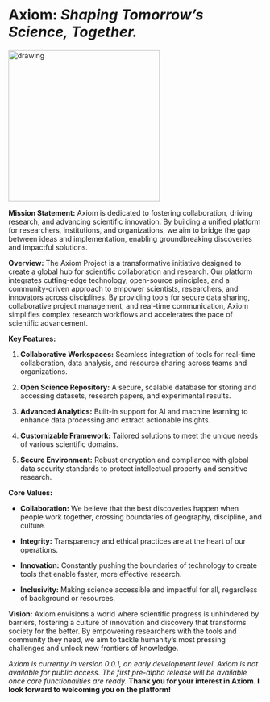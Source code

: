 # Axiom: *Shaping Tomorrow’s Science, Together.*
<img src="https://i.ibb.co/r58tb76/Untitled-design-12.png" alt="drawing" width="300"/>

**Mission Statement:** Axiom is dedicated to fostering collaboration, driving research, and advancing scientific innovation. By building a unified platform for researchers, institutions, and organizations, we aim to bridge the gap between ideas and implementation, enabling groundbreaking discoveries and impactful solutions.

**Overview:** The Axiom Project is a transformative initiative designed to create a global hub for scientific collaboration and research. Our platform integrates cutting-edge technology, open-source principles, and a community-driven approach to empower scientists, researchers, and innovators across disciplines. By providing tools for secure data sharing, collaborative project management, and real-time communication, Axiom simplifies complex research workflows and accelerates the pace of scientific advancement.

**Key Features:**

1.  **Collaborative Workspaces:** Seamless integration of tools for real-time collaboration, data analysis, and resource sharing across teams and organizations.
    
2.  **Open Science Repository:** A secure, scalable database for storing and accessing datasets, research papers, and experimental results.
    
3.  **Advanced Analytics:** Built-in support for AI and machine learning to enhance data processing and extract actionable insights.
    
4.  **Customizable Framework:** Tailored solutions to meet the unique needs of various scientific domains.
    
5.  **Secure Environment:** Robust encryption and compliance with global data security standards to protect intellectual property and sensitive research.
    

**Core Values:**

-   **Collaboration:** We believe that the best discoveries happen when people work together, crossing boundaries of geography, discipline, and culture.
    
-   **Integrity:** Transparency and ethical practices are at the heart of our operations.
    
-   **Innovation:** Constantly pushing the boundaries of technology to create tools that enable faster, more effective research.
    
-   **Inclusivity:** Making science accessible and impactful for all, regardless of background or resources.
    

**Vision:** Axiom envisions a world where scientific progress is unhindered by barriers, fostering a culture of innovation and discovery that transforms society for the better. By empowering researchers with the tools and community they need, we aim to tackle humanity’s most pressing challenges and unlock new frontiers of knowledge.

*Axiom is currently in version 0.0.1, an early development level. Axiom is not available for public access. The first pre-alpha release will be available once core functionalities are ready.*
**Thank you for your interest in Axiom. I look forward to welcoming you on the platform!**
